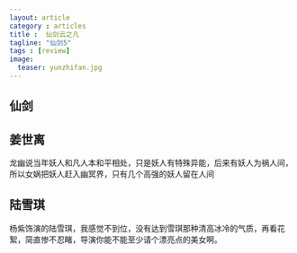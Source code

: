 ```yaml
---
layout: article
category : articles
title :  仙剑云之凡
tagline: "仙剑5"
tags : [review]
image:
  teaser: yunzhifan.jpg
---
```



## 仙剑

## 姜世离
龙幽说当年妖人和凡人本和平相处，只是妖人有特殊异能，后来有妖人为祸人间，所以女娲把妖人赶入幽冥界，只有几个高强的妖人留在人间 <br/>

## 陆雪琪
杨紫饰演的陆雪琪，我感觉不到位，没有达到雪琪那种清高冰冷的气质，再看花絮，简直惨不忍睹，导演你能不能至少请个漂亮点的美女啊。


